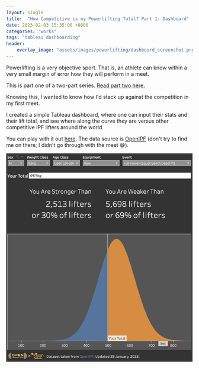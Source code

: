 ```yaml
---
layout: single
title:  "How Competitive is my Powerlifting Total? Part 1: Dashboard"
date: 2023-02-03 15:35:00 +0800
categories: "works"
tags: "tableau dashboarding"
header:
    overlay_image: "assets/images/powerlifting/dashboard_screenshot.png"
---
```


Powerlifting is a very objective sport. That is, an athlete can know within a very small margin of error how they will perform in a meet.

This is part one of a two-part series. [Read part two here.](https://miguelsingian.github.io/works/2023/12/10/powerlifting_2.html)

Knowing this, I wanted to know how I'd stack up against the competition in my first meet.

I created a simple Tableau dashboard, where one can input their stats and their lift total, and see where along the curve they are versus other competitive IPF lifters around the world.

You can play with it out [here](https://public.tableau.com/app/profile/miguel.singian/viz/HowCompetitiveismyPowerliftingTotalMVP/Dashboard). The data source is [OpenIPF](https://www.openipf.org/) (don't try to find me on there; I didn't go through with the meet 😅).

![A screenshot of the dashboard](/assets/images/powerlifting/dashboard_screenshot.png)
